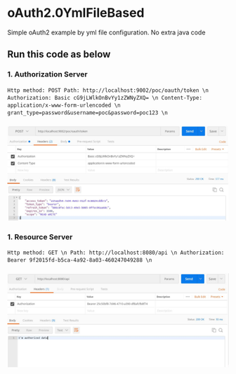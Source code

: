 # oAuth2.0YmlFileBased
Simple oAuth2 example by yml file configuration. No extra java code

## Run this code as below
### 1. Authorization Server
`
Http method: POST
Path: http://localhost:9002/poc/oauth/token \n
Authorization: Basic cG9jLWlkOnBvYy1zZWNyZXQ= \n
Content-Type: application/x-www-form-urlencoded \n
grant_type=password&username=poc&password=poc123 \n
`
### ![Postman](https://github.com/sarthya/oAuth2.0YmlFileBased/blob/master/AuthorizationServerPostmanSS.JPG)


### 1. Resource Server
`
Http method: GET \n
Path: http://localhost:8080/api \n
Authorization: Bearer 9f2015fd-b5ca-4a92-8a03-460247049288 \n
`
### ![Postman](https://github.com/sarthya/oAuth2.0YmlFileBased/blob/master/ResourceServerPostmanSS.JPG)
